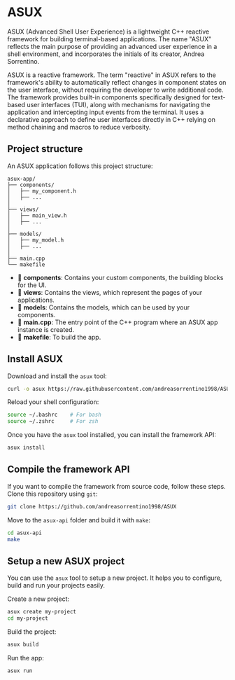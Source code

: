 # ASUX
ASUX (Advanced Shell User Experience) is a lightweight C++ reactive framework for building terminal-based applications. The name "ASUX" reflects the main purpose of providing an advanced user experience in a shell environment, and incorporates the initials of its creator, Andrea Sorrentino.

ASUX is a reactive framework. The term "reactive" in ASUX refers to the framework's ability to automatically reflect changes in component states on the user interface, without requiring the developer to write additional code. The framework provides built-in components specifically designed for text-based user interfaces (TUI), along with mechanisms for navigating the application and intercepting input events from the terminal. It uses a declarative approach to define user interfaces directly in C++ relying on method chaining and macros to reduce verbosity.

## Project structure
An ASUX application follows this project structure:

```
asux-app/
├── components/
│   ├── my_component.h
│   ├── ...
│
├── views/
│   ├── main_view.h
│   ├── ...
│
├── models/
│   ├── my_model.h
│   ├── ...
│
├── main.cpp
└── makefile
```

- :file_folder: **components**: Contains your custom components, the building blocks for the UI.
- :file_folder: **views**: Contains the views, which represent the pages of your applications.
- :file_folder: **models**: Contains the models, which can be used by your components.
- :page_facing_up: **main.cpp**: The entry point of the C++ program where an ASUX app instance is created.
- :page_facing_up: **makefile**: To build the app.

## Install ASUX
Download and install the `asux` tool:
```sh
curl -o asux https://raw.githubusercontent.com/andreasorrentino1998/ASUX/refs/heads/main/tools/asux.sh && mv asux /usr/local/bin && chmod +x /usr/local/bin/asux
```

Reload your shell configuration:
```sh
source ~/.bashrc    # For bash
source ~/.zshrc     # For zsh
```

Once you have the ```asux``` tool installed, you can install the framework API:
```sh
asux install
```

## Compile the framework API
If you want to compile the framework from source code, follow these steps.
Clone this repository using `git`:
```sh
git clone https://github.com/andreasorrentino1998/ASUX
```

Move to the `asux-api` folder and build it with `make`:
```sh
cd asux-api
make
```

## Setup a new ASUX project
You can use the ```asux``` tool to setup a new project. It helps you to configure, build and run your projects easily.

Create a new project:
```sh
asux create my-project
cd my-project
```

Build the project:
```sh
asux build
```

Run the app:
```sh
asux run
```
